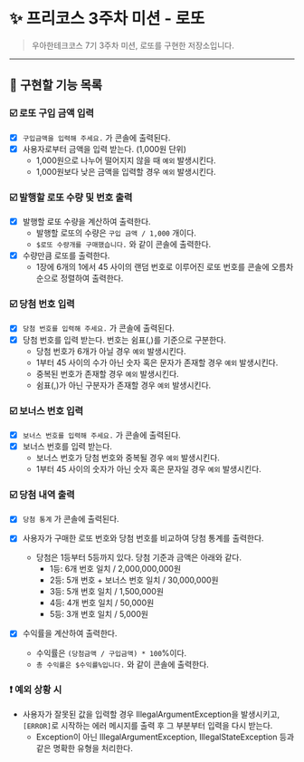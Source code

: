 # ✨ 프리코스 3주차 미션 - 로또

> 우아한테크코스 7기 3주차 미션, 로또를 구현한 저장소입니다.
---

## 📝 구현할 기능 목록

### ☑️ 로또 구입 금액 입력

- [x] `구입금액을 입력해 주세요.` 가 콘솔에 출력된다.
- [x] 사용자로부터 금액을 입력 받는다. (1,000원 단위)
    - 1,000원으로 나누어 떨어지지 않을 때 `예외` 발생시킨다.
    - 1,000원보다 낮은 금액을 입력할 경우 `예외` 발생시킨다.

### ☑️ 발행할 로또 수량 및 번호 출력

- [x] 발행할 로또 수량을 계산하여 출력한다.
  - 발행할 로또의 수량은 `구입 금액 / 1,000` 개이다.
  - `$로또 수량개를 구매했습니다.` 와 같이 콘솔에 출력한다.
- [x] 수량만큼 로또를 출력한다. 
  - 1장에 6개의 1에서 45 사이의 랜덤 번호로 이루어진 로또 번호를 콘솔에 오름차순으로 정렬하여 출력한다.

### ☑️ 당첨 번호 입력

- [x] `당첨 번호를 입력해 주세요.` 가 콘솔에 출력된다.
- [x] 당첨 번호를 입력 받는다. 번호는 쉼표(,)를 기준으로 구분한다.
    - 당첨 번호가 6개가 아닐 경우 `예외` 발생시킨다.
    - 1부터 45 사이의 수가 아닌 숫자 혹은 문자가 존재할 경우 `예외` 발생시킨다.
    - 중복된 번호가 존재할 경우 `예외` 발생시킨다.
    - 쉼표(,)가 아닌 구분자가 존재할 경우 `예외` 발생시킨다.

### ☑️ 보너스 번호 입력

- [x] `보너스 번호를 입력해 주세요.` 가 콘솔에 출력된다.
- [x]  보너스 번호를 입력 받는다.
    - 보너스 번호가 당첨 번호와 중복될 경우 `예외` 발생시킨다.
    - 1부터 45 사이의 숫자가 아닌 숫자 혹은 문자일 경우 `예외` 발생시킨다.

### ☑️ 당첨 내역 출력

- [x] `당첨 통계` 가 콘솔에 출력된다.
- [x] 사용자가 구매한 로또 번호와 당첨 번호를 비교하여 당첨 통계를 출력한다.
  - 당첨은 1등부터 5등까지 있다. 당첨 기준과 금액은 아래와 같다. 
    - 1등: 6개 번호 일치 / 2,000,000,000원 
    - 2등: 5개 번호 + 보너스 번호 일치 / 30,000,000원 
    - 3등: 5개 번호 일치 / 1,500,000원 
    - 4등: 4개 번호 일치 / 50,000원 
    - 5등: 3개 번호 일치 / 5,000원

- [x] 수익률을 계산하여 출력한다.
  - 수익률은 `(당첨금액 / 구입금액) * 100`%이다.
  - `총 수익률은 $수익률%입니다.` 와 같이 콘솔에 출력한다.

### ❗ 예외 상황 시 
- 사용자가 잘못된 값을 입력할 경우 IllegalArgumentException을 발생시키고, `[ERROR]`로 시작하는 에러 메시지를 출력 후 그 부분부터 입력을 다시 받는다.
  - Exception이 아닌 IllegalArgumentException, IllegalStateException 등과 같은 명확한 유형을 처리한다.
